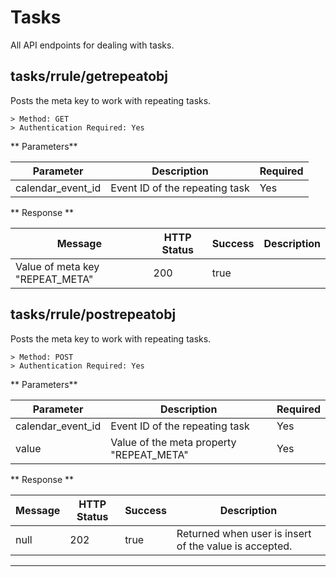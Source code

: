 # Tasks

All API endpoints for dealing with tasks.

## tasks/rrule/getrepeatobj

Posts the meta key to work with repeating tasks.

```
> Method: GET
> Authentication Required: Yes
```
** Parameters**

| Parameter | Description | Required |
| ----------- | ----------- |  ----------- |
|calendar_event_id|Event ID of the repeating task|Yes|



** Response **

| Message | HTTP Status | Success | Description |  
| ----------- | ----------- |  ----------- |----------- |
|Value of meta key "REPEAT_META" | 200|true | |

## tasks/rrule/postrepeatobj

Posts the meta key to work with repeating tasks.

```
> Method: POST
> Authentication Required: Yes
```
** Parameters**

| Parameter | Description | Required |
| ----------- | ----------- |  ----------- |
|calendar_event_id|Event ID of the repeating task|Yes|
|value|Value of the meta property "REPEAT_META"|Yes|




** Response **

| Message | HTTP Status | Success | Description |  
| ----------- | ----------- |  ----------- |----------- |
|null | 202|true | Returned when user is insert of the value is accepted.|


---


